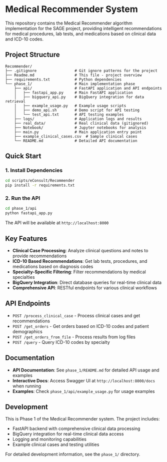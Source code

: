 # Medical Recommender System

This repository contains the Medical Recommender algorithm implementation for the SAGE project, providing intelligent recommendations for medical procedures, lab tests, and medications based on clinical data and ICD-10 codes.

## Project Structure

```
Recommender/
├── .gitignore                 # Git ignore patterns for the project
├── Readme.md                  # This file - project overview
├── requirements.txt           # Python dependencies
└── phase_1/                   # Main implementation phase
    ├── api/                   # FastAPI application and API endpoints
    │   ├── fastapi_app.py     # Main FastAPI application
    │   ├── bigquery_api.py    # BigQuery integration for data retrieval
    │   ├── example_usage.py   # Example usage scripts
    │   ├── demo_api.sh        # Demo script for API testing
    │   └── test_api.txt       # API testing examples
    ├── logs/                  # Application logs and results
    ├── real_data/             # Real clinical data (gitignored)
    ├── Notebook/              # Jupyter notebooks for analysis
    ├── main.py                # Main application entry point
    ├── example_clinical_cases.csv  # Sample clinical cases
    └── README.md              # Detailed API documentation
```

## Quick Start

### 1. Install Dependencies
```bash
cd scripts/eConsult/Recommender
pip install -r requirements.txt
```

### 2. Run the API
```bash
cd phase_1/api
python fastapi_app.py
```

The API will be available at `http://localhost:8000`

## Key Features

- **Clinical Case Processing**: Analyze clinical questions and notes to provide recommendations
- **ICD-10 Based Recommendations**: Get lab tests, procedures, and medications based on diagnosis codes
- **Specialty-Specific Filtering**: Filter recommendations by medical specialties
- **BigQuery Integration**: Direct database queries for real-time clinical data
- **Comprehensive API**: RESTful endpoints for various clinical workflows

## API Endpoints

- `POST /process_clinical_case` - Process clinical cases and get recommendations
- `POST /get_orders` - Get orders based on ICD-10 codes and patient demographics
- `POST /get_orders_from_file` - Process results from log files
- `POST /query` - Query ICD-10 codes by specialty

## Documentation

- **API Documentation**: See `phase_1/README.md` for detailed API usage and examples
- **Interactive Docs**: Access Swagger UI at `http://localhost:8000/docs` when running
- **Examples**: Check `phase_1/api/example_usage.py` for usage examples

## Development

This is Phase 1 of the Medical Recommender system. The project includes:
- FastAPI backend with comprehensive clinical data processing
- BigQuery integration for real-time clinical data access
- Logging and monitoring capabilities
- Example clinical cases and testing utilities

For detailed development information, see the `phase_1/` directory.
